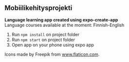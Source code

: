 ## Mobiilikehitysprojekti

**Language learning app created using expo-create-app**  
Language courses available at the moment: Finnish-English

1. Run `npm install` on project folder
2. Run `npm start` on project folder
3. Open app on your phone using expo app

Icons made by Freepik from www.flaticon.com.

